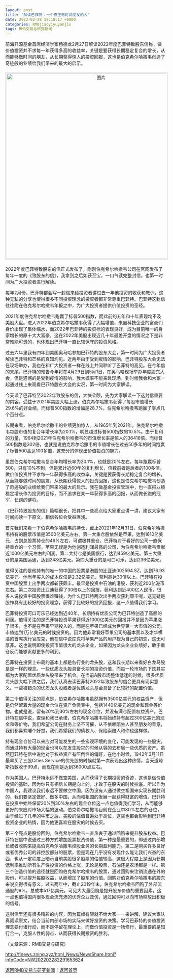 ```yaml
---
layout: post
title: "解读巴菲特：一个真正做时间朋友的人"
date: 2022-02-28 19:18:17 +0800
categories: RMBjiaoyiyuyanjiu
tags: RMB交易与研究新闻
---
```

<p>前海开源基金首席经济学家杨德龙2月27日解读2022年度巴菲特致股东信称，做价值投资并不求每一年获得多高的收益率，关键是要获得长期稳定复合的增长，从而能够做时间的朋友，从长期获得惊人的投资回报，这也是伯克希尔哈撒韦创造了奇迹般的业绩给我们带来的最大的启示。</p>
 <center><img src="https://dfscdn.dfcfw.com/download/D25533297275515285298_w672h173.jpg" alt="图片" style="border:#d1d1d1 1px solid;padding:3px;margin:5px 0;" width="580" /></center><p>2022年度巴菲特致股东的信正式发布了，刚刚伯克希尔哈撒韦公司在官网发布了每年一度的《致股东的信》，我拿到之后如获至宝，一口气读完整封信，也第一时间为广大投资者进行解读。</p>
 <p>每年2月份，巴菲特都会写一封信来给投资者讲过去一年他投资的收获和教训，这种无私的分享也使得很多不同投资理念的投资者都非常尊重巴菲特。巴菲特这封信往往附在伯克希尔哈撒韦年报之中，为广大投资者提供价值投资的圣经。</p>
 <p>2021年度伯克希尔哈撒韦跑赢了标普500指数，而此前的五年和十年表现均不及美股大盘。进入2022年伯克希尔哈撒韦获得了大幅增值，来自科技企业的富豪们身价出现了集体缩水，而2022年巴菲特的投资标的表现良好，成为目前唯一的身家增长的原十大大富豪，这在2022年美股出现近几十年最差开盘的情况之下是非常难能可贵的，也体现出巴菲特一直比较保守的投资风格。</p>
 <p>过去六年里我有四年到美国奥马哈参加巴菲特的股东大会，第一时间为广大投资者解读巴菲特和芒格的真知灼见。近两年由于受到疫情的影响，巴菲特股东大会无法在现场举办，我也在和广大投资者一样在线上共同聆听了巴菲特的高见。在今年信的末尾，巴菲特的预告今年将在4月29日到5月1日，在奥马哈现场举办年度股东大会，但是遗憾的是受到疫情的影响，我大概率不能亲赴现场，到时候我会和大家一起通过线上来观看巴菲特股东大会的实况，第一时间为大家解读。</p>
 <p>今天读了巴菲特至2022年致股东的信，大快朵颐，先为大家解读一下这封信重要的内容。受益于2021年美股大幅上涨，伯克希尔哈撒韦获得了每股市值增长29.6%的好业绩，而标普500指数的增幅是28.7%，伯克希尔哈撒韦跑赢了零点几个百分点。</p>
 <p>长期来看，伯克希尔哈撒韦的业绩更加惊人。从1965年到2021年，伯克希尔哈撒韦每股市值的复合年增长率为20.1%，明显超过标普500指数的10.5%。由于复利的力量，1964到2021年伯克希尔哈撒韦的市值增长率是惊人的36416倍，而标普500指数是302倍，也就是说伯克希尔哈撒韦的市值增长在过去50多年的时间跑赢了标普500高达100多倍，这充分的体现出价值投资的魅力。</p>
 <p>虽然伯克希尔哈撒韦复合年均增长率为20.1%，也就是20%左右，每年跑赢标普500，只有10%不到，但是累计近60年的复利增长，倍数前者是后者的100多倍，做价值投资并不求每一年获得多高的收益率，关键是要获得长期稳定复合的增长，从而能够做时间的朋友，从长期获得惊人的投资回报，这也是伯克希尔哈撒韦创造了奇迹般的业绩给我们带来的最大的启示。我在做基金投资管理中，也一直把业绩稳定增长作为投资的目标，而不追求在某一年获得多高的回报，从而做长跑的冠军、长跑的健将。</p>
 <p>《巴菲特致股东的信》篇幅很长，把其中一些亮点给大家重点讲一讲，建议大家有时间阅读一下原文，相信各位会受益匪浅。</p>
 <p>首先我们来看一下伯克希尔哈撒韦的持仓，截止20221年12月31日，伯克希尔哈撒韦持有的股票市值是3500亿美元左右。第一大重仓股依然是苹果，达到1610亿美元，占到总股票持仓的46%左右，可谓极其重仓。巴菲特对于看好的公司一直保持重仓的一个习惯，苹果无疑是为他创造利润最高的公司，为伯克希尔哈撒韦贡献近1000亿美元左右的利润。第二大持仓是美国银行，达到459亿美元。第三大重仓的是美国运通，达到248亿美元。第四大重仓的是可口可乐，达到236亿美元。</p>
 <p>值得关注的是他持有的唯一的中国的股票是港股的比亚迪002594.SZ，达到76.93亿美元。他当年买入的成本仅仅是2.32亿美元，获利高达30倍以上。巴菲特在投资中国股票上出手两次都斩获颇丰。最早是投资中石油的港股，获利近200亿港币左右。第二次投资比亚迪获得了30倍以上的回报，获利达到近400亿人民币，很多人说投资中国股票很难赚钱，为什么巴菲特两次出手两次获利颇丰呢，这无疑是股神具有比较好的投资理念，获得了比较好的投资回报，这一点值得我们学习。</p>
 <p>巴菲特投资可口可乐已经达到近40年，长期持有优质公司为巴菲特创造了高额的利润。值得关注的是巴菲特投资苹果获得近1000亿美元的回报并不是因为苹果涨了很多，也不是在苹果早期投入的，而是在苹果已经成为世界第一大市值的公司，市值达到1万亿美元的时候投资的。因为他非常看好苹果公司的基本面以及才华横溢的首席执行官库克，他在信中说库克将苹果产品的用户视为自己的初恋，这无可厚非。这也说明即使投资市值很大的龙头企业，如果因为龙头企业业绩好，敢于重仓反而能够贡献更多的利润。</p>
 <p>巴菲特在投资上布局的基本上都是各行业的龙头股，这和我长期以来看好白龙马股是是一样的理念。一些优质龙头股具备长期的投资价值，而每一轮市场的下跌其实都为大家配置优质龙头股带来了机会。在当前A股市场整体低迷的时候，很多优质龙头股大幅下跌之后，我们认真去读巴菲特2022年致股东的信会更具有现实意义。一些被错杀的优质龙头股或者是优质龙头基金具备了比较好的配置价值。</p>
 <p>第二个值得关注的亮点是，伯克希尔哈撒韦虽然拥有3500亿美元的权益资产，但是仍然留着大量的现金仓位在资产负债表中，包括1440亿美元的现金和现金等价物。也就是说，留有20%到30%左右的现金仓位，并没有满仓配置权益资产。巴菲特在信中说，查理和我已承诺，伯克希尔哈撒韦将始终持有超过300亿美元的现金和等价物，我们希望公司在财务上坚不可摧，从不依赖陌生人甚至朋友的善意，我们都喜欢睡个好觉，我们希望我们的债权人、保险索赔人和你也这样做。</p>
 <p>持有现金仓位可以来应对可能发生的一些宏观环境的变化，可能发现的一些股灾，而通过持有大量的现金也可以在发生股灾的时候从容的去布局一些优质的资产。虽然巴菲特在信中说他对于权益资产有压倒性的偏好，在他小时候，1942年3月11日最早买了三股Cities Service的优先股的时候就第一次表现出这种热情，当天道琼斯指数收于99点，而现在则是达到36000点左右。</p>
 <p>作为美国人，巴菲特永远不做空美国，从而获得了长期投资的奇迹，这也是做价值投资的基础，因为你只有相信长期是向上的，才敢于在股灾的时候抄底。所以作为中国人，我建议我们永远不要做空中国，因为没有人通过做空祖国来实现长期胜利的，我们要坚定做好、做多中国，从而和祖国的发展一起获得财富的增值。巴菲特在投资中始终保留20%到30%左右的现金仓位这一点也值得我们学习，从而能够更好的来应对市场大幅的波动。伯克希尔哈撒韦目前在企业中80%左右的仓位，由于经过了几年的牛市之后，美股的估值普遍处于高位，这些也都会影响到巴菲特投资企业的热情，因为他更喜欢在股灾的时候去买。</p>
 <p>第三个亮点是股份回购，伯克希尔哈撒韦一直热衷于通过回购来提升股东权益。巴菲特在信中说通过三种方式增加股票投资价值，第一种是最重要的，即通过内部增长或者收购来提高伯克希尔哈撒韦控股业务的长期盈利能力。第二是购买许多良好或者优秀公司的非控股部分的股票，但是现在几乎没有发现什么能让我们兴奋的东西，也从一定程度上暗示当前美股很多股票的估值较高，这很大程度上是因为长期低利率推动所有生产性投资的价格上涨，无论是股票，石油还是农场都是一样。第三个创造价值的途径就是回购伯克希尔哈撒韦的股票，通过回购来注销流通在外的股份，可以提升每股收益，从而增加了股东的价值。回购对伯克希尔哈撒韦的股东来说变得很有意义，过去两年中，截止2019年末，伯克希尔哈撒韦回购了外部流通股的9%，总成本517亿美元。可见大大量回购是提升股东价值的重要因素，这一点也值得国内很多现金流充沛的优秀企业效仿，通过回购可以向市场释放出积极的信号。</p>
 <p>这封信里还有很多精彩的内容，因为篇幅有限就不给大家一一来讲解，建议大家认真阅读原文，结合当前内部市场的实际来做好投资的决策。学习巴菲特的价值投资理念要付诸行动，而不是停留在理论上，而做价值投资是一场修行，最重要的是知行合一，克服人性的弱点，从而获得长期投资的胜利。</p><p class="em_media">（文章来源：RMB交易与研究）</p>

<http://finews.zning.xyz/html_News/NewsShare.html?infoCode=NW202202282291653624>

[返回RMB交易与研究新闻](//finews.withounder.com/category/RMBjiaoyiyuyanjiu.html)｜[返回首页](//finews.withounder.com/)